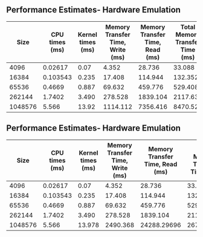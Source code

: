 ## Performance Estimates- Hardware Emulation
|Size| CPU times (ms) | Kernel times (ms) | Memory Transfer Time, Write (ms) | Memory Transfer Time, Read (ms) | Total Memory Transfer Time (ms) | Write Latency (MB/s) | Read Latency (MB/s) | Speedup |
|----|---------------|---------------|--------------|--------------|--------------|--------------|--------------|----------|
|4096|0.02617|0.07|4.352|28.736|33.088|1129.41|1200|0.3739|
|16384|0.103543|0.235|17.408|114.944|132.352|1129.41|1200|0.4406|
|65536|0.4669|0.887|69.632|459.776|529.408|1129.41|1200|0.526
|262144|1.7402|3.490|278.528|1839.104|2117.632|1129.41|1200|0.4986|
|1048576|5.566|13.92|1114.112|7356.416|8470.528|1129.41|1200|0.3999|

## Performance Estimates- Hardware Emulation
|Size| CPU times (ms) | Kernel times (ms) | Memory Transfer Time, Write (ms) | Memory Transfer Time, Read (ms) | Total Memory Transfer Time (ms) | Write Latency (MB/s) | Read Latency (MB/s) | Speedup |
|----|---------------|---------------|--------------|--------------|--------------|--------------|--------------|----------|
|4096|0.02617|0.07|4.352|28.736|33.088|1129.41|1200|0.3739|
|16384|0.103543|0.235|17.408|114.944|132.352|1129.41|1200|0.4406|
|65536|0.4669|0.887|69.632|459.776|529.408|1129.41|1200|0.526
|262144|1.7402|3.490|278.528|1839.104|2117.632|1129.41|1200|0.4986|
|1048576|5.566|13.978|2490.368|24288.29696|267786.665|951.084|0.|
